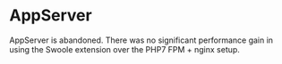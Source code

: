 # AppServer

AppServer is abandoned. There was no significant performance gain in using the Swoole extension over the PHP7 FPM + nginx setup.
